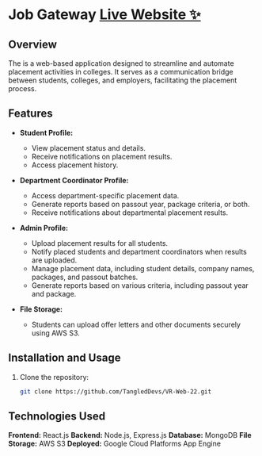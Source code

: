 # Job Gateway [Live Website ✨](https://job-gateway-dot-decent-glazing-373304.el.r.appspot.com)

## Overview

The is a web-based application designed to streamline and automate placement activities in colleges. It serves as a communication bridge between students, colleges, and employers, facilitating the placement process.

## Features

- **Student Profile:**

  - View placement status and details.
  - Receive notifications on placement results.
  - Access placement history.

- **Department Coordinator Profile:**

  - Access department-specific placement data.
  - Generate reports based on passout year, package criteria, or both.
  - Receive notifications about departmental placement results.

- **Admin Profile:**

  - Upload placement results for all students.
  - Notify placed students and department coordinators when results are uploaded.
  - Manage placement data, including student details, company names, packages, and passout batches.
  - Generate reports based on various criteria, including passout year and package.

- **File Storage:**
  - Students can upload offer letters and other documents securely using AWS S3.

## Installation and Usage

1. Clone the repository:

   ```bash
   git clone https://github.com/TangledDevs/VR-Web-22.git
   ```

## Technologies Used

**Frontend:** React.js
**Backend:** Node.js, Express.js
**Database:** MongoDB
**File Storage:** AWS S3
**Deployed:** Google Cloud Platforms App Engine
